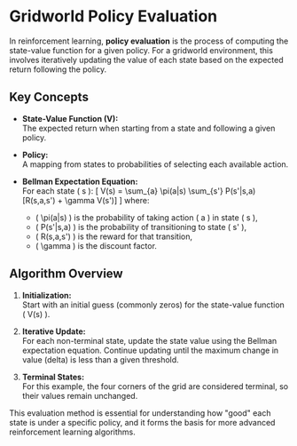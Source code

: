 # Gridworld Policy Evaluation

In reinforcement learning, **policy evaluation** is the process of computing the state-value function for a given policy. For a gridworld environment, this involves iteratively updating the value of each state based on the expected return following the policy.

## Key Concepts

- **State-Value Function (V):**  
  The expected return when starting from a state and following a given policy.
  
- **Policy:**  
  A mapping from states to probabilities of selecting each available action.

- **Bellman Expectation Equation:**  
  For each state \( s \):
  \[
  V(s) = \sum_{a} \pi(a|s) \sum_{s'} P(s'|s,a) [R(s,a,s') + \gamma V(s')]
  \]
  where:
  - \( \pi(a|s) \) is the probability of taking action \( a \) in state \( s \),
  - \( P(s'|s,a) \) is the probability of transitioning to state \( s' \),
  - \( R(s,a,s') \) is the reward for that transition,
  - \( \gamma \) is the discount factor.

## Algorithm Overview

1. **Initialization:**  
   Start with an initial guess (commonly zeros) for the state-value function \( V(s) \).

2. **Iterative Update:**  
   For each non-terminal state, update the state value using the Bellman expectation equation. Continue updating until the maximum change in value (delta) is less than a given threshold.

3. **Terminal States:**  
   For this example, the four corners of the grid are considered terminal, so their values remain unchanged.

This evaluation method is essential for understanding how "good" each state is under a specific policy, and it forms the basis for more advanced reinforcement learning algorithms.
